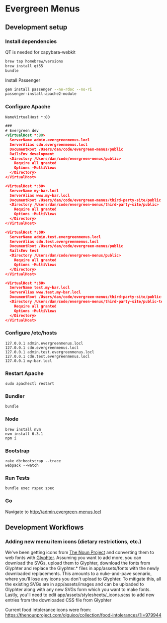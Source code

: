 # Evergreen Menus

## Development setup

### Install dependencies

QT is needed for capybara-webkit

```bash
brew tap homebrew/versions
brew install qt55
bundle
```

Install Passenger

```bash
gem install passenger --no-rdoc --no-ri
passenger-install-apache2-module
```

### Configure Apache

```xml
NameVirtualHost *:80

###
# Evergreen dev
<VirtualHost *:80>
  ServerName admin.evergreenmenus.locl
  ServerAlias cdn.evergreenmenus.locl
  DocumentRoot /Users/dan/code/evergreen-menus/public
  RailsEnv development
  <Directory /Users/dan/code/evergreen-menus/public>
    Require all granted
    Options -MultiViews
  </Directory>
</VirtualHost>

<VirtualHost *:80>
  ServerName my-bar.locl
  ServerAlias www.my-bar.locl
  DocumentRoot /Users/dan/code/evergreen-menus/third-party-site/public
  <Directory /Users/dan/code/evergreen-menus/third-party-site/public>
    Require all granted
    Options -MultiViews
  </Directory>
</VirtualHost>

<VirtualHost *:80>
  ServerName admin.test.evergreenmenus.locl
  ServerAlias cdn.test.evergreenmenus.locl
  DocumentRoot /Users/dan/code/evergreen-menus/public
  RailsEnv test
  <Directory /Users/dan/code/evergreen-menus/public>
    Require all granted
    Options -MultiViews
  </Directory>
</VirtualHost>

<VirtualHost *:80>
  ServerName test.my-bar.locl
  ServerAlias www.test.my-bar.locl
  DocumentRoot /Users/dan/code/evergreen-menus/third-party-site/public-test
  <Directory /Users/dan/code/evergreen-menus/third-party-site/public-test>
    Require all granted
    Options -MultiViews
  </Directory>
</VirtualHost>
```

### Configure /etc/hosts

```
127.0.0.1 admin.evergreenmenus.locl
127.0.0.1 cdn.evergreenmenus.locl
127.0.0.1 admin.test.evergreenmenus.locl
127.0.0.1 cdn.test.evergreenmenus.locl
127.0.0.1 my-bar.locl
```

### Restart Apache

`sudo apachectl restart`

### Bundler

`bundle`

### Node

```
brew install nvm
nvm install 6.3.1
npm i
```

### Bootstrap

```
rake db:bootstrap --trace
webpack --watch
```

### Run Tests

`bundle exec rspec spec`

### Go

Navigate to http://admin.evergreen-menus.locl

## Development Workflows

### Adding new menu item icons (dietary restrictions, etc.)

We've been getting icons from [The Noun Project](https://thenounproject.com) and converting them to web fonts with [Glyphter](https://glyphter.com/). Assuming you want to add more, you can download the SVGs, upload them to Glyphter, download the fonts from Glyphter and replace the Glyphter.* files in app/assets/fonts with the newly downloaded replacements. This amounts to a  nuke-and-pave scenario, where you'll lose any icons you don't upload to Glyphter. To mitigate this, all the existing SVGs are in app/assets/images and can be uploaded to Glyphter along with any new SVGs form which you want to make fonts. Lastly, you'll need to edit app/assets/stylesheets/_icons.scss to add new entries from the downloaded CSS file from Glyphter

Current food intolerance icons were from:
https://thenounproject.com/olguioo/collection/food-intolerances/?i=979944
